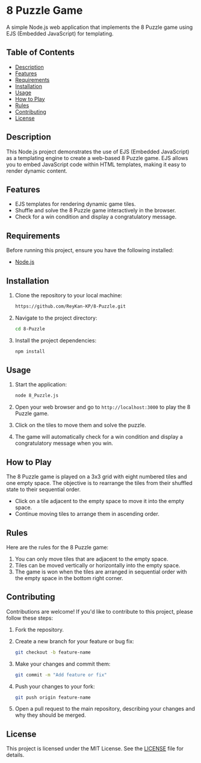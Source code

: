 

# 8 Puzzle Game

A simple Node.js web application that implements the 8 Puzzle game using EJS (Embedded JavaScript) for templating.

## Table of Contents

- [Description](#description)
- [Features](#features)
- [Requirements](#requirements)
- [Installation](#installation)
- [Usage](#usage)
- [How to Play](#how-to-play)
- [Rules](#rules)
- [Contributing](#contributing)
- [License](#license)

## Description

This Node.js project demonstrates the use of EJS (Embedded JavaScript) as a templating engine to create a web-based 8 Puzzle game. EJS allows you to embed JavaScript code within HTML templates, making it easy to render dynamic content.

## Features

- EJS templates for rendering dynamic game tiles.
- Shuffle and solve the 8 Puzzle game interactively in the browser.
- Check for a win condition and display a congratulatory message.

## Requirements

Before running this project, ensure you have the following installed:

- [Node.js](https://nodejs.org/)

## Installation

1. Clone the repository to your local machine:

   ```bash
   https://github.com/ReyKan-KP/8-Puzzle.git
   ```

2. Navigate to the project directory:

   ```bash
   cd 8-Puzzle
   ```

3. Install the project dependencies:

   ```bash
   npm install
   ```

## Usage

1. Start the application:

   ```bash
   node 8_Puzzle.js
   ```

2. Open your web browser and go to `http://localhost:3000` to play the 8 Puzzle game.

3. Click on the tiles to move them and solve the puzzle.

4. The game will automatically check for a win condition and display a congratulatory message when you win.

## How to Play

The 8 Puzzle game is played on a 3x3 grid with eight numbered tiles and one empty space. The objective is to rearrange the tiles from their shuffled state to their sequential order.

- Click on a tile adjacent to the empty space to move it into the empty space.
- Continue moving tiles to arrange them in ascending order.

## Rules

Here are the rules for the 8 Puzzle game:

1. You can only move tiles that are adjacent to the empty space.
2. Tiles can be moved vertically or horizontally into the empty space.
3. The game is won when the tiles are arranged in sequential order with the empty space in the bottom right corner.

## Contributing

Contributions are welcome! If you'd like to contribute to this project, please follow these steps:

1. Fork the repository.

2. Create a new branch for your feature or bug fix:

   ```bash
   git checkout -b feature-name
   ```

3. Make your changes and commit them:

   ```bash
   git commit -m "Add feature or fix"
   ```

4. Push your changes to your fork:

   ```bash
   git push origin feature-name
   ```

5. Open a pull request to the main repository, describing your changes and why they should be merged.

## License

This project is licensed under the MIT License. See the [LICENSE](LICENSE) file for details.

